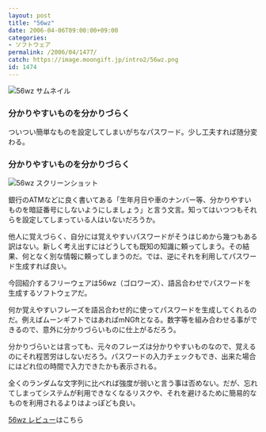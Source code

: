```yaml
---
layout: post
title: "56wz"
date: 2006-04-06T09:00:00+09:00
categories:
- ソフトウェア
permalink: /2006/04/1477/
catch: https://image.moongift.jp/intro2/56wz.png
id: 1474
---
```

 ![56wz サムネイル](https://image.moongift.jp/intro2/56wz.t.png "56wz サムネイル")
  

### 分かりやすいものを分かりづらく
  
ついつい簡単なものを設定してしまいがちなパスワード。少し工夫すれば随分変わる。  
<!--more-->  

### 分かりやすいものを分かりづらく
  

![56wz スクリーンショット](https://image.moongift.jp/intro2/56wz.png "56wz スクリーンショット")

  

銀行のATMなどに良く書いてある「生年月日や車のナンバー等、分かりやすいものを暗証番号にしないようにしましょう」と言う文言。知ってはいつつもそれらを設定してしまっている人はいないだろうか。

  

他人に覚えづらく、自分には覚えやすいパスワードがそうはじめから幾つもある訳はない。新しく考え出すにはどうしても既知の知識に頼ってしまう。その結果、何となく別な情報に頼ってしまうのだ。では、逆にそれを利用してパスワード生成すれば良い。

  

今回紹介するフリーウェアは56wz（ゴロワーズ）、語呂合わせでパスワードを生成するソフトウェアだ。

  

何か覚えやすいフレーズを語呂合わせ的に使ってパスワードを生成してくれるのだ。例えばムーンギフトではあればmNGftとなる。数字等を組み合わせる事ができるので、意外に分かりづらいものに仕上がるだろう。

  

分かりづらいとは言っても、元々のフレーズは分かりやすいものなので、覚えるのにそれ程苦労はしないだろう。パスワードの入力チェックもでき、出来た場合にはどれ位の時間で入力できたかも表示される。

  

全くのランダムな文字列に比べれば強度が弱いと言う事は否めない。だが、忘れてしまってシステムが利用できなくなるリスクや、それを避けるために簡易的なものを利用されるよりはよっぽども良い。

  

[56wz レビュー](http://fw.moongift.jp/review/i-1478.html)はこちら

